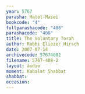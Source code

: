 ```yaml
---
year: 5767
parasha: Matot-Masei
bookcode: "4"
fullparashacode: "408"
parashacode: "408"
title: The Voluntary Torah
author: Rabbi Eliezer Hirsch
date: 2007-07-14
archivecode: 57674082
filename: 5767-408-2
layout: audio
moment: Kabalat Shabbat
shabbat: 
occasion: 
---
```

